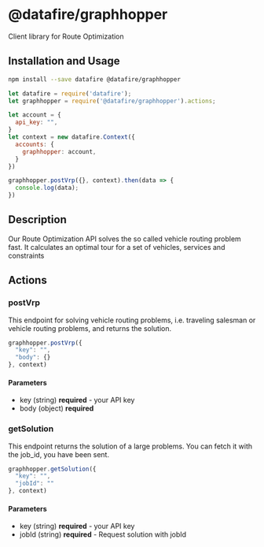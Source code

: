 # @datafire/graphhopper

Client library for Route Optimization

## Installation and Usage
```bash
npm install --save datafire @datafire/graphhopper
```

```js
let datafire = require('datafire');
let graphhopper = require('@datafire/graphhopper').actions;

let account = {
  api_key: "",
}
let context = new datafire.Context({
  accounts: {
    graphhopper: account,
  }
})

graphhopper.postVrp({}, context).then(data => {
  console.log(data);
})
```

## Description
Our Route Optimization API solves the so called vehicle routing problem fast. It calculates an optimal tour for a set of vehicles, services and constraints

## Actions
### postVrp
This endpoint for solving vehicle routing problems, i.e. traveling salesman or vehicle routing problems, and returns the solution.



```js
graphhopper.postVrp({
  "key": "",
  "body": {}
}, context)
```

#### Parameters
* key (string) **required** - your API key
* body (object) **required**

### getSolution
This endpoint returns the solution of a large problems. You can fetch it with the job_id, you have been sent.



```js
graphhopper.getSolution({
  "key": "",
  "jobId": ""
}, context)
```

#### Parameters
* key (string) **required** - your API key
* jobId (string) **required** - Request solution with jobId

